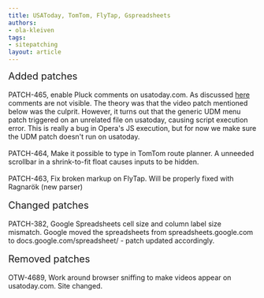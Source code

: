 ```yaml
---
title: USAToday, TomTom, FlyTap, Gspreadsheets
authors:
- ola-kleiven
tags:
- sitepatching
layout: article
---
```

<span style="font-size: 140%">Added patches</span><br/><br/>PATCH-465, enable Pluck comments on usatoday.com. As discussed <a href="http://my.opera.com/community/forums/topic.dml?id=1070982" target="_blank">here</a> comments are not visible. The theory was that the video patch mentioned below was the culprit. However, it turns out that the generic UDM menu patch triggered on an unrelated file on usatoday, causing script execution error. This is really a bug in Opera&#39;s JS execution, but for now we make sure the UDM patch doesn&#39;t run on usatoday.<br/><br/>PATCH-464, Make it possible to type in TomTom route planner. A unneeded scrollbar in a shrink-to-fit float causes inputs to be hidden.<br/><br/>PATCH-463, Fix broken markup on FlyTap. Will be properly fixed with Ragnarök (new parser)<br/> <br/><span style="font-size: 140%">Changed patches</span><br/><br/>PATCH-382, Google Spreadsheets cell size and column label size mismatch. Google moved the spreadsheets from spreadsheets.google.com to docs.google.com/spreadsheet/ - patch updated accordingly.<br/> <br/><span style="font-size: 140%">Removed patches</span><br/><br/>OTW-4689, Work around browser sniffing to make videos appear on usatoday.com. Site changed.
